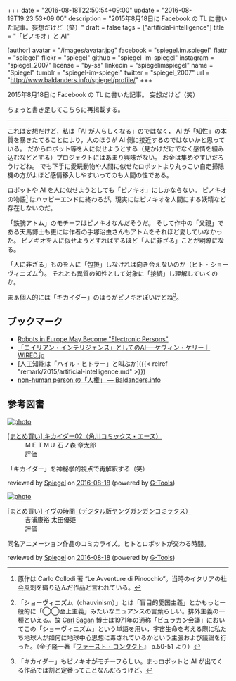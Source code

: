 +++
date = "2016-08-18T22:50:54+09:00"
update = "2016-08-19T19:23:53+09:00"
description = "2015年8月18日に Facebook の TL に書いた記事。妄想だけど（笑）"
draft = false
tags = ["artificial-intelligence"]
title = "「ピノキオ」と AI"

[author]
  avatar = "/images/avatar.jpg"
  facebook = "spiegel.im.spiegel"
  flattr = "spiegel"
  flickr = "spiegel"
  github = "spiegel-im-spiegel"
  instagram = "spiegel_2007"
  license = "by-sa"
  linkedin = "spiegelimspiegel"
  name = "Spiegel"
  tumblr = "spiegel-im-spiegel"
  twitter = "spiegel_2007"
  url = "http://www.baldanders.info/spiegel/profile/"
+++

2015年8月18日に Facebook の TL に書いた記事。
妄想だけど（笑）

ちょっと書き足してこちらに再掲載する。

----

これは妄想だけど，私は「AI が人らしくなる」のではなく， AI が「知性」の本質を暴きたてることにより，人のほうが AI 側に接近するのではないかと思っている。
だからロボット等を人に似せようとする（見かけだけでなく感情を組み込むなどとする）プロジェクトにはあまり興味がない。
お金は集めやすいだろうけどね。
でも下手に愛玩動物や人間に似せたロボットより丸っこい自走掃除機の方がよほど感情移入しやすいってのも人間の性である。

ロボットや AI を人に似せようとしても「ピノキオ」にしかならない。
ピノキオの物語[^pp] はハッピーエンドに終わるが，現実にはピノキオを人間にする妖精など存在しないのだ。

[^pp]: 原作は Carlo Collodi 著 “Le Avventure di Pinocchio”。当時のイタリアの社会風刺を織り込んだ作品と言われている。

「鉄腕アトム」のモチーフはピノキオなんだそうだ。
そして作中の「父親」である天馬博士も更には作者の手塚治虫さんもアトムをそれほど愛していなかった。
ピノキオを人に似せようとすればするほど「人に非ざる」ことが明瞭になる。

「人に非ざる」ものを人に「包摂」しなければ向き合えないのか（ヒト・ショーヴィニズム[^hc]）。
それとも[異質の知性](http://wired.jp/2016/07/06/kk-column-1/ "「エイリアン・インテリジェンス」としてのAI──ケヴィン・ケリー｜WIRED.jp")として対象に「接続」し理解していくのか。

[^hc]: 「ショーヴィニズム（chauvinism）」とは「盲目的愛国主義」とかもっと一般的に「◯◯至上主義」みたいなニュアンスの言葉らしい。排外主義の一種といえる。故 [Carl Sagan](https://en.wikipedia.org/wiki/Carl_Sagan "Carl Sagan - Wikipedia, the free encyclopedia") 博士は1971年の通称「ビュラカン会議」においてこの「ショーヴィニズム」という単語を用い，宇宙生命を考える際に私たち地球人が如何に地球中心思想に毒されているかという主張および議論を行った。（金子隆一著『[ファースト・コンタクト](http://www.amazon.co.jp/exec/obidos/ASIN/4166600044/baldandersinf-22/)』 p.50-51 より）

まぁ個人的には「キカイダー」のほうがピノキオぽいけどね[^p]。

[^p]: 「キカイダー」もピノキオがモチーフらしい。まっロボットと AI が出てくる作品では割と定番ってことなんだろうけど。

## ブックマーク

- [Robots in Europe May Become "Electronic Persons"](http://futurism.com/robots-in-europe-may-become-electronic-persons/)
- [「エイリアン・インテリジェンス」としてのAI──ケヴィン・ケリー｜WIRED.jp](http://wired.jp/2016/07/06/kk-column-1/)
- [人工知能は「ハイル・ヒトラー」と叫ぶか]({{< relref "remark/2015/artificial-intelligence.md" >}})
- [non-human person の「人権」 — Baldanders.info](http://www.baldanders.info/spiegel/log2/000788.shtml)

## 参考図書

<div class="hreview" ><a class="item url" href="http://www.amazon.co.jp/exec/obidos/ASIN/B013UQUH80/baldandersinf-22/"><img src="http://ecx.images-amazon.com/images/I/C1RBaQMQg4S._SL160_.png" alt="photo" class="photo"  /></a><dl ><dt class="fn"><a class="item url" href="http://www.amazon.co.jp/exec/obidos/ASIN/B013UQUH80/baldandersinf-22/">[まとめ買い] キカイダー02（角川コミックス・エース）</a></dt><dd>ＭＥＩＭＵ 石ノ森 章太郎 </dd><dd> </dd><dd>評価<abbr class="rating" title="4"><img src="http://g-images.amazon.com/images/G/01/detail/stars-4-0.gif" alt="" /></abbr> </dd></dl><p class="similar"></p>
<p class="description">「キカイダー」を神秘学的視点で再解釈する（笑）</p>
<p class="gtools" >reviewed by <a href='#maker' class='reviewer'>Spiegel</a> on <abbr class="dtreviewed" title="2016-08-18">2016-08-18</abbr> (powered by <a href="http://www.goodpic.com/mt/aws/index.html" >G-Tools</a>)</p>
</div>

<div class="hreview" ><a class="item url" href="http://www.amazon.co.jp/exec/obidos/ASIN/B00WS87F6E/baldandersinf-22/"><img src="http://ecx.images-amazon.com/images/I/D1thZQuixAS._SL160_.png" alt="photo" class="photo"  /></a><dl ><dt class="fn"><a class="item url" href="http://www.amazon.co.jp/exec/obidos/ASIN/B00WS87F6E/baldandersinf-22/">[まとめ買い] イヴの時間（デジタル版ヤングガンガンコミックス）</a></dt><dd>吉浦康裕 太田優姫 </dd><dd> </dd><dd>評価<abbr class="rating" title="4"><img src="http://g-images.amazon.com/images/G/01/detail/stars-4-0.gif" alt="" /></abbr> </dd></dl><p class="similar"></p>
<p class="description">同名アニメーション作品のコミカライズ。ヒトとロボットが交わる時間。</p>
<p class="gtools" >reviewed by <a href='#maker' class='reviewer'>Spiegel</a> on <abbr class="dtreviewed" title="2016-08-18">2016-08-18</abbr> (powered by <a href="http://www.goodpic.com/mt/aws/index.html" >G-Tools</a>)</p>
</div>
